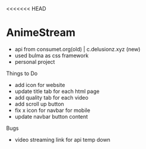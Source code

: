 <<<<<<< HEAD
# AnimeStream 
- api from consumet.org(old) | c.delusionz.xyz (new)
- used bulma as css framework
- personal project

Things to Do
- add icon for website
- update title tab for each html page
- add quality tab for each video
- add scroll up button
- fix x icon for navbar for mobile
- update navbar button content


Bugs
- video streaming link for api temp down


